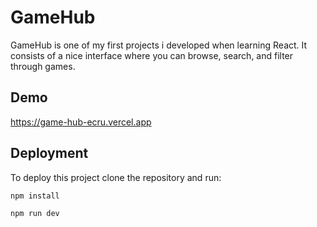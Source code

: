 
# GameHub

GameHub is one of my first projects i developed when learning React. It consists of a nice interface where you can browse, search, and filter through games.

## Demo

https://game-hub-ecru.vercel.app
## Deployment

To deploy this project clone the repository and run:

```bash
npm install

npm run dev
```

